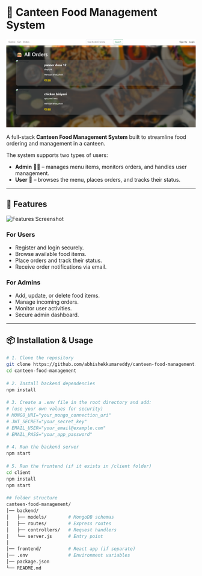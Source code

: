 # 🍴 Canteen Food Management System

![Homepage Screenshot](images/homepage.png)

A full-stack **Canteen Food Management System** built to streamline food ordering and management in a canteen.  

The system supports two types of users:  

- **Admin** 👨‍💻 – manages menu items, monitors orders, and handles user management.  
- **User** 👤 – browses the menu, places orders, and tracks their status.  

---

## 🚀 Features

![Features Screenshot](images/features.png)

### For Users
- Register and login securely.
- Browse available food items.
- Place orders and track their status.
- Receive order notifications via email.

### For Admins
- Add, update, or delete food items.
- Manage incoming orders.
- Monitor user activities.
- Secure admin dashboard.

---

## 📦 Installation & Usage
```bash
# 1. Clone the repository
git clone https://github.com/abhishekkumareddy/canteen-food-management.git
cd canteen-food-management

# 2. Install backend dependencies
npm install

# 3. Create a .env file in the root directory and add:
# (use your own values for security)
# MONGO_URI="your_mongo_connection_uri"
# JWT_SECRET="your_secret_key"
# EMAIL_USER="your_email@example.com"
# EMAIL_PASS="your_app_password"

# 4. Run the backend server
npm start

# 5. Run the frontend (if it exists in /client folder)
cd client
npm install
npm start

## folder structure
canteen-food-management/
│── backend/
│   ├── models/        # MongoDB schemas
│   ├── routes/        # Express routes
│   ├── controllers/   # Request handlers
│   └── server.js      # Entry point
│
│── frontend/          # React app (if separate)
│── .env               # Environment variables
│── package.json
└── README.md

